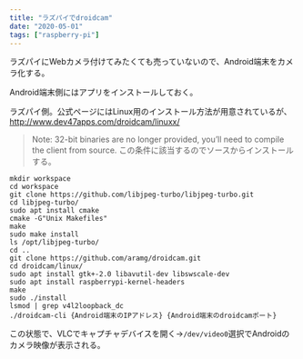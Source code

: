 ```yaml
---
title: "ラズパイでdroidcam"
date: "2020-05-01"
tags: ["raspberry-pi"]
---
```


ラズパイにWebカメラ付けてみたくても売っていないので、Android端末をカメラ化する。

Android端末側にはアプリをインストールしておく。

ラズパイ側。公式ページにはLinux用のインストール方法が用意されているが、
http://www.dev47apps.com/droidcam/linuxx/
> Note: 32-bit binaries are no longer provided, you’ll need to compile the client from source.
この条件に該当するのでソースからインストールする。

```
mkdir workspace
cd workspace
git clone https://github.com/libjpeg-turbo/libjpeg-turbo.git
cd libjpeg-turbo/
sudo apt install cmake
cmake -G"Unix Makefiles"
make
sudo make install
ls /opt/libjpeg-turbo/
cd ..
git clone https://github.com/aramg/droidcam.git
cd droidcam/linux/
sudo apt install gtk+-2.0 libavutil-dev libswscale-dev
sudo apt install raspberrypi-kernel-headers
make
sudo ./install 
lsmod | grep v4l2loopback_dc
./droidcam-cli {Android端末のIPアドレス} {Android端末のdroidcamポート}
```
この状態で、VLCでキャプチャデバイスを開く→`/dev/video0`選択でAndroidのカメラ映像が表示される。
